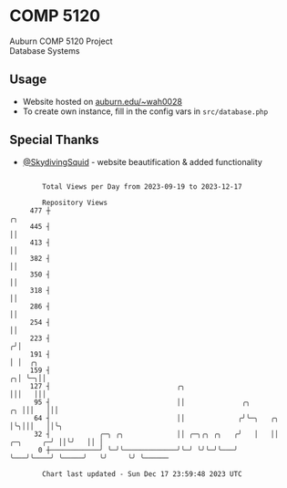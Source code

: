 # COMP 5120
Auburn COMP 5120 Project  
Database Systems

## Usage
- Website hosted on [auburn.edu/~wah0028](https://webhome.auburn.edu/~wah0028/)
- To create own instance, fill in the config vars in `src/database.php`

## Special Thanks
- [@SkydivingSquid](https://github.com/SkydivingSquid) - website beautification & added functionality

```

        Total Views per Day from 2023-09-19 to 2023-12-17

        Repository Views
     477 ┼                                                                            ╭╮
     445 ┤                                                                            ││
     413 ┤                                                                            ││
     382 ┤                                                                            ││
     350 ┤                                                                            ││
     318 ┤                                                                            ││
     286 ┤                                                                            ││
     254 ┤                                                                            ││
     223 ┤                                                                           ╭╯│
     191 ┤                                                                           │ │  ╭╮
     159 ┤                                                                         ╭╮│ ╰─╮││
     127 ┤                               ╭╮                                        │││   │││
      95 ┤                               ││              ╭╮                     ╭╮ │││   │││
      64 ┤                               ││             ╭╯╰─╮   ╭╮              │╰╮│││   ││╰╮
      32 ┤            ╭─╮ ╭╮             ││ ╭─╮╭╮ ╭╮   ╭╯   │   ││    ╭─╮     ╭─╯ ││╰╯   ││ │
       0 ┼────────────╯ ╰─╯╰─────────────╯╰─╯ ╰╯╰─╯╰───╯    ╰───╯╰────╯ ╰─────╯   ╰╯     ╰╯ ╰──────

        Chart last updated - Sun Dec 17 23:59:48 2023 UTC
        
```
